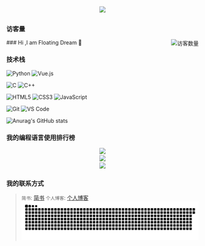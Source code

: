<h1 align="center">
	<a href="https://sunguoqi.com/">
		<img src="https://readme-typing-svg.herokuapp.com/?lines=console.log(%22Hello%2C%20World!%22);Floating Dream祝您今天愉快!&center=true&size=27">
	</a>
</h1>

### 访客量            
<img align='right' src="https://profile-counter.glitch.me/Floating-Dream1001/count.svg" alt="访客数量"/>
### Hi ,I am Floating Dream 👋


### 技术栈

![Python](https://img.shields.io/badge/-Python-%23E44D27?style=for-the-badge&logo=Python&logoColor=ffffff)
![Vue.js](https://img.shields.io/badge/-Java-%232c3e50?style=for-the-badge&logo=Vue.js)

![C](https://img.shields.io/badge/-C-%232c3e50?style=for-the-badge&logo=C)
![C++](https://img.shields.io/badge/-C++-%23F7DF1C?style=for-the-badge&logo=c++&logoColor=000000&labelColor=%23F7DF1C&color=%23FFCE5A)

![HTML5](https://img.shields.io/badge/-HTML5-%23E44D27?style=for-the-badge&logo=html5&logoColor=ffffff)
![CSS3](https://img.shields.io/badge/-CSS3-%231572B6?style=for-the-badge&logo=css3)
![JavaScript](https://img.shields.io/badge/-JavaScript-%23F7DF1C?style=for-the-badge&logo=javascript&logoColor=000000&labelColor=%23F7DF1C&color=%23FFCE5A)

![Git](https://img.shields.io/badge/-Git-%23F05032?style=for-the-badge&logo=git&logoColor=%23ffffff)
![VS Code](https://img.shields.io/badge/-VSCode-%23007ACC?style=for-the-badge&logo=visual-studio-code)

![Anurag's GitHub stats](https://github-readme-stats.vercel.app/api?username=Floating-Dream1001&show_icons=true&theme=radical)
### 我的编程语言使用排行榜
<div align="center">
	<img  src="https://github-readme-stats.vercel.app/api/top-langs/?username=
  Floating-Dream1001&hide_title=true&hide_border=true&layout=compact&langs_count=6&text_color=000&icon_color=fff&bg_color=0,52fa5a,4dfcff,c64dff&theme=graywhite" />
</div>

<div align="center">
	<img  src="https://github-readme-streak-stats.herokuapp.com/?user=Floating-Dream1001" />
</div>

<div align="center">
	<img src="https://activity-graph.herokuapp.com/graph?username=Floating-Dream1001&theme=xcode" />
</div>





### 我的联系方式

> `简书`: [简书](https://www.jianshu.com/u/2fd0c319f098)
> `个人博客`: [个人博客]()
![github contribution grid snake animation](https://github.com/JS-banana/JS-banana/blob/output/github-contribution-grid-snake.svg)

